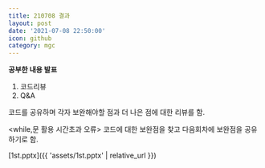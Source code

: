```yaml
---
title: 210708 결과
layout: post
date: '2021-07-08 22:50:00'
icon: github
category: mgc
---
```


**공부한 내용 발표**

1. 코드리뷰
2.  Q&A

코드를 공유하며 각자 보완해야할 점과 더 나은 점에 대한 리뷰를 함.

<while,문 활용 시간초과 오류>
코드에 대한 보완점을 찾고 다음회차에 보완점을 공유하기로 함.


[1st.pptx]({{ 'assets/1st.pptx' | relative_url }})
